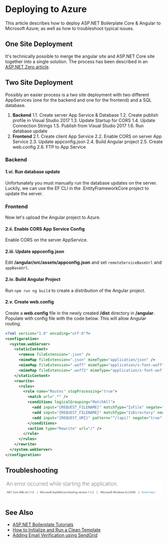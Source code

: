 # Deploying to Azure
This article describes how to deploy ASP\.NET Boilerplate Core & Angular to Microsoft Azure; as well as how to troubleshoot typical issues.

## One Site Deployment
It's technically possible to merge the angular site and ASP\.NET Core site together into a single solution. The process has been described in an [ASP\.NET Zero article](https://www.aspnetzero.com/Documents/Merge-Angular-Client-Server).

## Two Site Deployment
Possibly an easier process is a two site deployment with two different AppServices (one for the backend and one for the frontend) and a SQL database.

1. __Backend__
  1.1. Create server App Service & Database
  1.2. Create publish profile in Visual Studio 2017
  1.3. Update Startup for CORS
  1.4. Update Connection Strings
  1.5. Publish from Visual Studio 2017
  1.6. Run database update
2. __Frontend__
  2.1. Create client App Service
  2.2. Enable CORS on server App Service
  2.3. Update appconfig.json
  2.4. Build Angular project
  2.5. Create web.config
  2.6. FTP to App Service

### Backend

#### 1.vi. Run database update
Unfortunately you must manually run the database updates on the server. Luckily, we can use the EF CLI in the .EntityFrameworkCore project to update the server.

### Frontend
Now let's upload the Angular project to Azure.

#### 2.ii. Enable CORS App Service Config
Enable CORS on the server AppService.

#### 2.iii. Update appconfig.json
Edit __/angular/src/assets/appconfig.json__ and set ```remoteServiceBaseUrl``` and ```appBaseUrl```.

#### 2.iv. Build Angular Project
Run ```npm run ng build``` to create a distribution of the Angular project.

#### 2.v. Create web.config
Create a __web.config__ file in the newly created __/dist__ directory in __/angular__. Populate with config file with the code below. This will allow Angular routing.

```xml
<?xml version="1.0" encoding="utf-8"?>
<configuration>
  <system.webServer>
    <staticContent>
      <remove fileExtension=".json" />
      <mimeMap fileExtension=".json" mimeType="application/json" />
      <mimeMap fileExtension=".woff" mimeType="application/x-font-woff" />
      <mimeMap fileExtension=".woff2" mimeType="application/x-font-woff" />
    </staticContent>
    <rewrite>
      <rules>
        <rule name="Routes" stopProcessing="true">
          <match url=".*" />
          <conditions logicalGrouping="MatchAll">
            <add input="{REQUEST_FILENAME}" matchType="IsFile" negate="true" />
            <add input="{REQUEST_FILENAME}" matchType="IsDirectory" negate="true" />
            <add input="{REQUEST_URI}" pattern="^/(api)" negate="true" />
          </conditions>
          <action type="Rewrite" url="/" />
        </rule>
      </rules>
    </rewrite>  
  </system.webServer>
</configuration>
```

## Troubleshooting

![A useless error message](img/uselesserror.png "A useless error message")

## See Also
* [ASP\.NET Boilerplate Tutorials](README.md)
* [How to Initialize and Run a Clean Template](cleantemplate.md)
* [Adding Email Verification using SendGrid](emailverification.md)